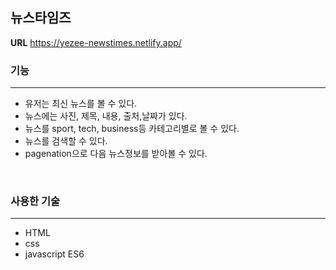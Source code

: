 ## 뉴스타임즈
**URL** https://yezee-newstimes.netlify.app/
<br/>

### 기능
*** 
* 유저는 최신 뉴스를 볼 수 있다.
* 뉴스에는 사진, 제목, 내용, 출처,날짜가 있다.
* 뉴스를 sport, tech, business등 카테고리별로 볼 수 있다.
* 뉴스를 검색할 수 있다.
* pagenation으로 다음 뉴스정보를 받아볼 수 있다.

<br/>

### 사용한 기술
***
* HTML
* css
* javascript ES6
